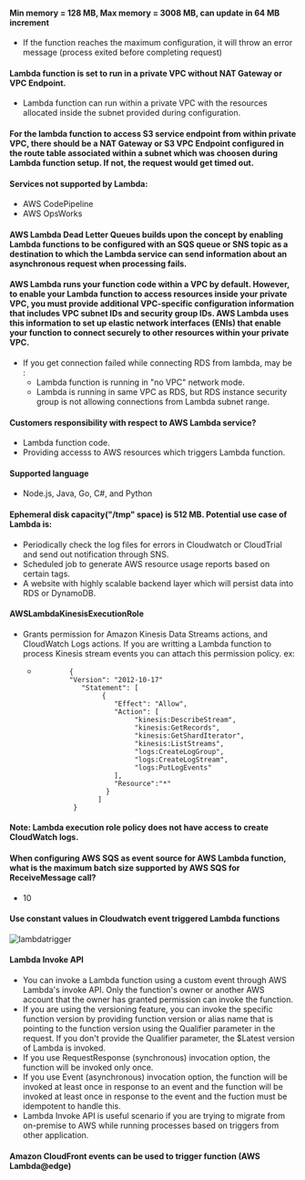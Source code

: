 #### Min memory = 128 MB, Max memory = 3008 MB, can update in 64 MB increment
  * If the function reaches the maximum configuration, it will throw an error message (process exited before completing request)
#### Lambda function is set to run in a private VPC without NAT Gateway or VPC Endpoint.
  * Lambda function can run within a private VPC with the resources allocated inside the subnet provided during configuration.
#### For the lambda function to access S3 service endpoint from within private VPC, there should be a NAT Gateway or S3 VPC Endpoint configured in the route table associated within a subnet which was choosen during Lambda function setup. If not, the request would get timed out. 
#### Services not supported by Lambda:
  * AWS CodePipeline
  * AWS OpsWorks
#### AWS Lambda Dead Letter Queues builds upon the concept by enabling Lambda functions to be configured with an SQS queue or SNS topic as a destination to which the Lambda service can send information about an asynchronous request when processing fails.
#### AWS Lambda runs your function code within a VPC by default. However, to enable your Lambda function to access resources inside your private VPC, you must provide additional VPC-specific configuration information that includes VPC subnet IDs and security group IDs. AWS Lambda uses this information to set up elastic network interfaces (ENIs) that enable your function to connect securely to other resources within your private VPC.
  * If you get connection failed while connecting RDS from lambda, may be :
    * Lambda function is running in "no VPC" network mode.
    * Lambda is running in same VPC as RDS, but RDS instance security group is not allowing connections from Lambda subnet range. 
#### Customers responsibility with respect to AWS Lambda service?
  * Lambda function code.
  * Providing accesss to AWS resources which triggers Lambda function.
#### Supported language
  * Node.js, Java, Go, C#, and Python
#### Ephemeral disk capacity("/tmp" space) is 512 MB. Potential use case of Lambda is:
  * Periodically check the log files for errors in Cloudwatch or CloudTrial and send out notification through SNS.
  * Scheduled job to generate AWS resource usage reports based on certain tags.
  * A website with highly scalable backend layer which will persist data into RDS or DynamoDB.
#### AWSLambdaKinesisExecutionRole 
  * Grants permission for Amazon Kinesis Data Streams actions, and CloudWatch Logs actions. If you are writting a Lambda function to process Kinesis stream events you can attach this permission policy. 
     ex: 
     *             {
                   "Version": "2012-10-17"
                      "Statement": [
                           {
                              "Effect": "Allow",
                              "Action": [
                                   "kinesis:DescribeStream",
                                   "kinesis:GetRecords",
                                   "kinesis:GetShardIterator",
                                   "kinesis:ListStreams",
                                   "logs:CreateLogGroup",
                                   "logs:CreateLogStream",
                                   "logs:PutLogEvents"
                              ],
                              "Resource":"*"
                            }
                          ]
                    }
  
#### Note: Lambda execution role policy does not have access to create CloudWatch logs.       
#### When configuring AWS SQS as event source for AWS Lambda function, what is the maximum batch size supported by AWS SQS for ReceiveMessage call?
  * 10
#### Use constant values in Cloudwatch event triggered Lambda functions
![lambdatrigger](https://github.com/rbngtm1/solution_architect_associate/blob/master/lambdaimage.JPG)
#### Lambda Invoke API
  * You can invoke a Lambda function using a custom event through AWS Lambda's invoke API. Only the function's owner or another AWS account that the owner has granted permission can invoke the function. 
  * If you are using the versioning feature, you can invoke the specific function version by providing function version or alias name that is pointing to the function version using the Qualifier parameter in the request. If you don't provide the Qualifier parameter, the $Latest version of Lambda is invoked. 
  * If you use RequestResponse (synchronous) invocation option, the function will be invoked only once. 
  * If you use Event (asynchronous) invocation option, the function will be invoked at least once in response to an event and the function will be invoked at least once in response to the event and the fuction must be idempotent to handle this.
  * Lambda Invoke API is useful scenario if you are trying to migrate from on-premise to AWS while running processes based on triggers from other application. 
#### Amazon CloudFront events can be used to trigger function (AWS Lambda@edge)
